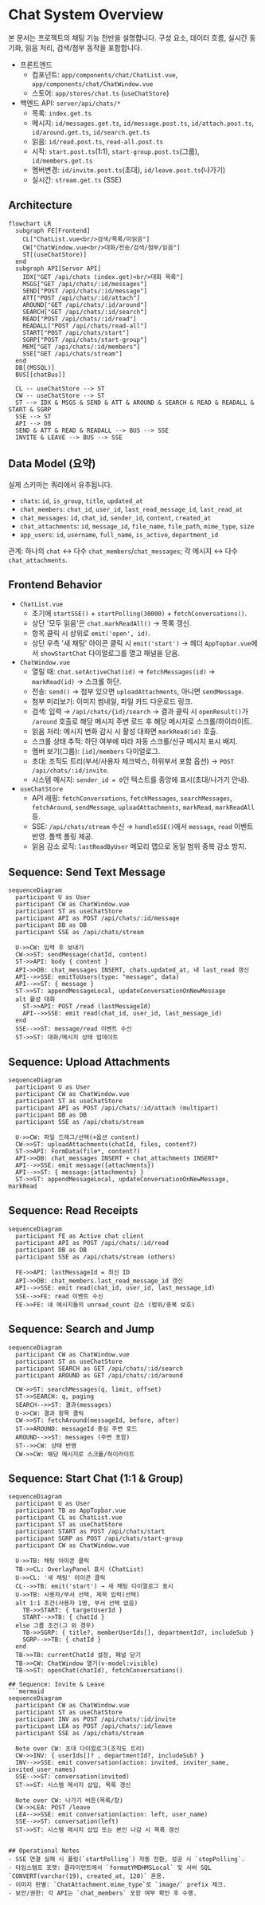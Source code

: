 # Chat System Overview

본 문서는 프로젝트의 채팅 기능 전반을 설명합니다. 구성 요소, 데이터 흐름, 실시간 동기화, 읽음 처리, 검색/첨부 동작을 포함합니다.

- 프론트엔드
  - 컴포넌트: `app/components/chat/ChatList.vue`, `app/components/chat/ChatWindow.vue`
  - 스토어: `app/stores/chat.ts` (`useChatStore`)
- 백엔드 API: `server/api/chats/*`
  - 목록: `index.get.ts`
  - 메시지: `id/messages.get.ts`, `id/message.post.ts`, `id/attach.post.ts`, `id/around.get.ts`, `id/search.get.ts`
  - 읽음: `id/read.post.ts`, `read-all.post.ts`
  - 시작: `start.post.ts`(1:1), `start-group.post.ts`(그룹), `id/members.get.ts`
  - 멤버변경: `id/invite.post.ts`(초대), `id/leave.post.ts`(나가기)
  - 실시간: `stream.get.ts` (SSE)

## Architecture
```mermaid
flowchart LR
  subgraph FE[Frontend]
    CL["ChatList.vue<br/>검색/목록/미읽음"]
    CW["ChatWindow.vue<br/>대화/전송/검색/첨부/읽음"]
    ST[(useChatStore)]
  end
  subgraph API[Server API]
    IDX["GET /api/chats (index.get)<br/>대화 목록"]
    MSGS["GET /api/chats/:id/messages"]
    SEND["POST /api/chats/:id/message"]
    ATT["POST /api/chats/:id/attach"]
    AROUND["GET /api/chats/:id/around"]
    SEARCH["GET /api/chats/:id/search"]
    READ["POST /api/chats/:id/read"]
    READALL["POST /api/chats/read-all"]
    START["POST /api/chats/start"]
    SGRP["POST /api/chats/start-group"]
    MEM["GET /api/chats/:id/members"]
    SSE["GET /api/chats/stream"]
  end
  DB[(MSSQL)]
  BUS[[chatBus]]

  CL -- useChatStore --> ST
  CW -- useChatStore --> ST
  ST --> IDX & MSGS & SEND & ATT & AROUND & SEARCH & READ & READALL & START & SGRP
  SSE --> ST
  API --> DB
  SEND & ATT & READ & READALL --> BUS --> SSE
  INVITE & LEAVE --> BUS --> SSE
```

## Data Model (요약)
실제 스키마는 쿼리에서 유추됩니다.
- `chats`: `id`, `is_group`, `title`, `updated_at`
- `chat_members`: `chat_id`, `user_id`, `last_read_message_id`, `last_read_at`
- `chat_messages`: `id`, `chat_id`, `sender_id`, `content`, `created_at`
- `chat_attachments`: `id`, `message_id`, `file_name`, `file_path`, `mime_type`, `size`
- `app_users`: `id`, `username`, `full_name`, `is_active`, `department_id`

관계: 하나의 `chat` ↔ 다수 `chat_members`/`chat_messages`; 각 메시지 ↔ 다수 `chat_attachments`.

## Frontend Behavior
- `ChatList.vue`
  - 초기에 `startSSE()` + `startPolling(30000)` + `fetchConversations()`.
  - 상단 '모두 읽음'은 `chat.markReadAll()` → 목록 갱신.
  - 항목 클릭 시 상위로 `emit('open', id)`.
  - 상단 우측 '새 채팅' 아이콘 클릭 시 `emit('start')` → 헤더 `AppTopbar.vue`에서 `showStartChat` 다이얼로그를 열고 패널을 닫음.
- `ChatWindow.vue`
  - 열릴 때: `chat.setActiveChat(id)` → `fetchMessages(id)` → `markRead(id)` → 스크롤 하단.
  - 전송: `send()` → 첨부 있으면 `uploadAttachments`, 아니면 `sendMessage`.
  - 첨부 미리보기: 이미지 썸네일, 파일 카드 다운로드 링크.
  - 검색: 입력 → `/api/chats/{id}/search` → 결과 클릭 시 `openResult()`가 `/around` 호출로 해당 메시지 주변 로드 후 해당 메시지로 스크롤/하이라이트.
  - 읽음 처리: 메시지 변화 감시 시 활성 대화면 `markRead(id)` 호출.
  - 스크롤 상태 추적: 하단 여부에 따라 자동 스크롤/신규 메시지 표시 배지.
  - 멤버 보기(그룹): `[id]/members` 다이얼로그.
  - 초대: 조직도 트리(부서/사용자 체크박스, 하위부서 포함 옵션) → `POST /api/chats/:id/invite`.
  - 시스템 메시지: `sender_id = 0`인 텍스트를 중앙에 표시(초대/나가기 안내).
- `useChatStore`
  - API 래핑: `fetchConversations`, `fetchMessages`, `searchMessages`, `fetchAround`, `sendMessage`, `uploadAttachments`, `markRead`, `markReadAll` 등.
  - SSE: `/api/chats/stream` 수신 → `handleSSE()`에서 `message`, `read` 이벤트 반영. 폴백 폴링 제공.
  - 읽음 감소 로직: `lastReadByUser` 메모리 맵으로 동일 범위 중복 감소 방지.

## Sequence: Send Text Message
```mermaid
sequenceDiagram
  participant U as User
  participant CW as ChatWindow.vue
  participant ST as useChatStore
  participant API as POST /api/chats/:id/message
  participant DB as DB
  participant SSE as /api/chats/stream

  U->>CW: 입력 후 보내기
  CW->>ST: sendMessage(chatId, content)
  ST->>API: body { content }
  API->>DB: chat_messages INSERT, chats.updated_at, 내 last_read 갱신
  API-->>SSE: emitToUsers(type: "message", data)
  API-->>ST: { message }
  ST->>ST: appendMessageLocal, updateConversationOnNewMessage
  alt 활성 대화
    ST->>API: POST /read (lastMessageId)
    API-->>SSE: emit read(chat_id, user_id, last_message_id)
  end
  SSE-->>ST: message/read 이벤트 수신
  ST->>ST: 대화/메시지 상태 업데이트
```

## Sequence: Upload Attachments
```mermaid
sequenceDiagram
  participant U as User
  participant CW as ChatWindow.vue
  participant ST as useChatStore
  participant API as POST /api/chats/:id/attach (multipart)
  participant DB as DB
  participant SSE as /api/chats/stream

  U->>CW: 파일 드래그/선택(+옵션 content)
  CW->>ST: uploadAttachments(chatId, files, content?)
  ST->>API: FormData(file*, content?)
  API->>DB: chat_messages INSERT + chat_attachments INSERT*
  API-->>SSE: emit message({attachments})
  API-->>ST: { message:{attachments} }
  ST->>ST: appendMessageLocal, updateConversationOnNewMessage, markRead
```

## Sequence: Read Receipts
```mermaid
sequenceDiagram
  participant FE as Active chat client
  participant API as POST /api/chats/:id/read
  participant DB as DB
  participant SSE as /api/chats/stream (others)

  FE->>API: lastMessageId = 최신 ID
  API->>DB: chat_members.last_read_message_id 갱신
  API-->>SSE: emit read(chat_id, user_id, last_message_id)
  SSE-->>FE: read 이벤트 수신
  FE->>FE: 내 메시지들의 unread_count 감소 (범위/중복 보호)
```

## Sequence: Search and Jump
```mermaid
sequenceDiagram
  participant CW as ChatWindow.vue
  participant ST as useChatStore
  participant SEARCH as GET /api/chats/:id/search
  participant AROUND as GET /api/chats/:id/around

  CW->>ST: searchMessages(q, limit, offset)
  ST->>SEARCH: q, paging
  SEARCH-->>ST: 결과(messages)
  U->>CW: 결과 항목 클릭
  CW->>ST: fetchAround(messageId, before, after)
  ST->>AROUND: messageId 중심 주변 로드
  AROUND-->>ST: messages (주변 포함)
  ST-->>CW: 상태 반영
  CW->>CW: 해당 메시지로 스크롤/하이라이트
```

## Sequence: Start Chat (1:1 & Group)
```mermaid
sequenceDiagram
  participant U as User
  participant TB as AppTopbar.vue
  participant CL as ChatList.vue
  participant ST as useChatStore
  participant START as POST /api/chats/start
  participant SGRP as POST /api/chats/start-group
  participant CW as ChatWindow.vue

  U->>TB: 채팅 아이콘 클릭
  TB->>CL: OverlayPanel 표시 (ChatList)
  U->>CL: '새 채팅' 아이콘 클릭
  CL-->>TB: emit('start') → 새 채팅 다이얼로그 표시
  U->>TB: 사용자/부서 선택, 제목 입력(선택)
  alt 1:1 조건(사용자 1명, 부서 선택 없음)
    TB->>START: { targetUserId }
    START-->>TB: { chatId }
  else 그룹 조건(그 외 경우)
    TB->>SGRP: { title?, memberUserIds[], departmentId?, includeSub }
    SGRP-->>TB: { chatId }
  end
  TB->>TB: currentChatId 설정, 패널 닫기
  TB->>CW: ChatWindow 열기(v-model:visible)
  TB->>ST: openChat(chatId), fetchConversations()

## Sequence: Invite & Leave
```mermaid
sequenceDiagram
  participant CW as ChatWindow.vue
  participant ST as useChatStore
  participant INV as POST /api/chats/:id/invite
  participant LEA as POST /api/chats/:id/leave
  participant SSE as /api/chats/stream

  Note over CW: 초대 다이얼로그(조직도 트리)
  CW->>INV: { userIds[]? , departmentId?, includeSub? }
  INV-->>SSE: emit conversation(action: invited, inviter_name, invited_user_names)
  SSE-->>ST: conversation(invited)
  ST->>ST: 시스템 메시지 삽입, 목록 갱신

  Note over CW: 나가기 버튼(목록/창)
  CW->>LEA: POST /leave
  LEA-->>SSE: emit conversation(action: left, user_name)
  SSE-->>ST: conversation(left)
  ST->>ST: 시스템 메시지 삽입 또는 본인 나감 시 목록 갱신
```
```

## Operational Notes
- SSE 연결 실패 시 폴링(`startPolling`) 자동 전환, 성공 시 `stopPolling`.
- 타임스탬프 포맷: 클라이언트에서 `formatYMDHMSLocal` 및 서버 SQL `CONVERT(varchar(19), created_at, 120)` 혼용.
- 이미지 판별: `ChatAttachment.mime_type`로 `image/` prefix 체크.
- 보안/권한: 각 API는 `chat_members` 포함 여부 확인 후 수행.
